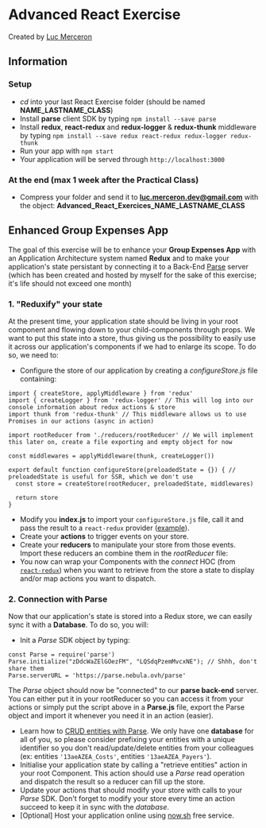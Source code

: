  # Advanced React Exercise
Created by [Luc Merceron](https://github.com/lucmerceron/)

## Information
### Setup

* *cd* into your last React Exercise folder (should be named **NAME_LASTNAME_CLASS**)
* Install **parse** client SDK by typing `npm install --save parse`
* Install **redux**, **react-redux** and **redux-logger** & **redux-thunk** middleware by typing `npm install --save redux react-redux redux-logger redux-thunk`
* Run your app with `npm start`
* Your application will be served through `http://localhost:3000`

### At the end (max 1 week after the Practical Class)
* Compress your folder and send it to **luc.merceron.dev@gmail.com** with the object: **Advanced_React_Exercices_NAME_LASTNAME_CLASS**

## Enhanced Group Expenses App
The goal of this exercise will be to enhance your **Group Expenses App** with an Application Architecture system named **Redux** and to make your application's state persistant by connecting it to a Back-End [Parse](https://parseplatform.org/) server (which has been created and hosted by myself for the sake of this exercise; it's life should not exceed one month)

### 1. "Reduxify" your state
At the present time, your application state should be living in your root component and flowing down to your child-components through props. We want to put this state into a store, thus giving us the possibility to easily use it across our application's components if we had to enlarge its scope. To do so, we need to:
* Configure the store of our application by creating a *configureStore.js* file containing:
```
import { createStore, applyMiddleware } from 'redux'
import { createLogger } from 'redux-logger' // This will log into our console information about redux actions & store
import thunk from 'redux-thunk' // This middleware allows us to use Promises in our actions (async in action)

import rootReducer from './reducers/rootReducer' // We will implement this later on, create a file exporting and empty object for now

const middlewares = applyMiddleware(thunk, createLogger())

export default function configureStore(preloadedState = {}) { // preloadedState is useful for SSR, which we don't use
  const store = createStore(rootReducer, preloadedState, middlewares)

  return store
}
```
* Modify you **index.js** to import your `configureStore.js` file, call it and pass the result to a `react-redux` provider ([example](https://github.com/reduxjs/react-redux/blob/master/docs/api.md#provider-store)).
* Create your **actions** to trigger events on your store.
* Create your **reducers** to manipulate your store from those events. Import these reducers an combine them in the *rootReducer* file:
* You now can wrap your Components with the *connect* HOC (from [`react-redux`](https://github.com/reduxjs/react-redux/blob/master/docs/api.md#connectmapstatetoprops-mapdispatchtoprops-mergeprops-options)) when you want to retrieve from the store a state to display and/or map actions you want to dispatch.


### 2. Connection with Parse
Now that our application's state is stored into a Redux store, we can easily sync it with a **Database**. To do so, you will:
* Init a *Parse* SDK object by typing:
```
const Parse = require('parse')
Parse.initialize("zDdcWaZElGOezFM", "LQSdqPzemMvcxNE"); // Shhh, don't share them
Parse.serverURL = 'https://parse.nebula.ovh/parse'
```
The *Parse* object should now be "connected" to our **parse back-end** server. You can either put it in your rootReducer so you can access it from your actions or simply put the script above in a **Parse.js** file, export the Parse object and import it whenever you need it in an action (easier).
* Learn how to [CRUD entities with Parse](https://docs.parseplatform.org/js/guide/#objects). We only have one **database** for all of you, so please consider prefixing your entities with a unique identifier so you don't read/update/delete entities from your colleagues (ex: entities `'13aeAZEA_Costs'`, entities `'13aeAZEA_Payers'`).
* Initialise your application state by calling a "retrieve entities" action in your root Component. This action should use a *Parse* read operation and dispatch the result so a reducer can fill up the store.
* Update your actions that should modify your store with calls to your *Parse* SDK. Don't forget to modify your store every time an action succeed to keep it in sync with the *database*.
* [Optional] Host your application online using [now.sh](https://zeit.co/now) free service.